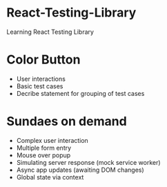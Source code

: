 # React-Testing-Library
Learning React Testing Library

# Color Button
  - User interactions
  - Basic test cases
  - Decribe statement for grouping of test cases

# Sundaes on demand
  - Complex user interaction
  - Multiple form entry
  - Mouse over popup
  - Simulating server response (mock service worker)
  - Async app updates (awaiting DOM changes)
  - Global state via context
